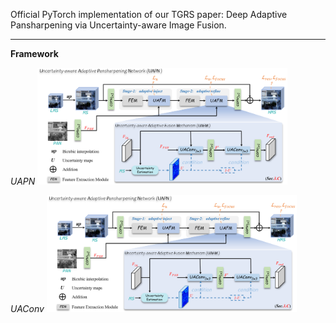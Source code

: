 Official PyTorch implementation of our TGRS paper: Deep Adaptive Pansharpening via Uncertainty-aware Image Fusion.

-------------------------------------------------
**Framework**

*UAPN*
<img src="https://github.com/keviner1/imgs/blob/main/UAPN.png?raw=true" width="400px">

*UAConv*
<img src="https://github.com/keviner1/imgs/blob/main/UAPN.png?raw=true" width="400px">
